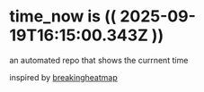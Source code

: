 # time_now is (( 2025-09-19T16:15:00.343Z ))

an automated repo that shows the currnent time

inspired by [breakingheatmap](https://github.com/breakingheatmap/breakingheatmap)